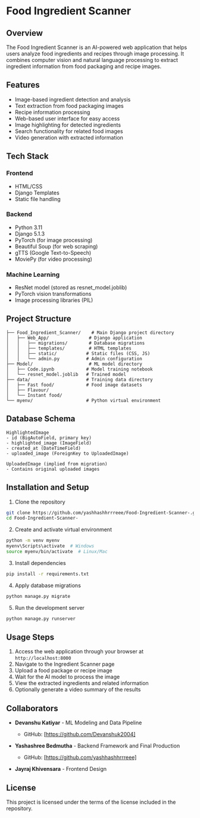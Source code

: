 # Food Ingredient Scanner

## Overview
The Food Ingredient Scanner is an AI-powered web application that helps users analyze food ingredients and recipes through image processing. It combines computer vision and natural language processing to extract ingredient information from food packaging and recipe images.

## Features
- Image-based ingredient detection and analysis
- Text extraction from food packaging images
- Recipe information processing
- Web-based user interface for easy access
- Image highlighting for detected ingredients
- Search functionality for related food images
- Video generation with extracted information

## Tech Stack
### Frontend
- HTML/CSS
- Django Templates
- Static file handling

### Backend
- Python 3.11
- Django 5.1.3
- PyTorch (for image processing)
- Beautiful Soup (for web scraping)
- gTTS (Google Text-to-Speech)
- MoviePy (for video processing)

### Machine Learning
- ResNet model (stored as resnet_model.joblib)
- PyTorch vision transformations
- Image processing libraries (PIL)

## Project Structure
```
├── Food_Ingredient_Scanner/    # Main Django project directory
│   ├── Web_App/               # Django application
│   │   ├── migrations/        # Database migrations
│   │   ├── templates/         # HTML templates
│   │   ├── static/           # Static files (CSS, JS)
│   │   └── admin.py          # Admin configuration
├── Model/                     # ML model directory
│   ├── Code.ipynb            # Model training notebook
│   └── resnet_model.joblib   # Trained model
├── data/                     # Training data directory
│   ├── Fast food/            # Food image datasets
│   ├── Flavour/
│   └── Instant food/
└── myenv/                    # Python virtual environment
```

## Database Schema
```
HighlightedImage
- id (BigAutoField, primary key)
- highlighted_image (ImageField)
- created_at (DateTimeField)
- uploaded_image (ForeignKey to UploadedImage)

UploadedImage (implied from migration)
- Contains original uploaded images
```

## Installation and Setup
1. Clone the repository
```bash
git clone https://github.com/yashhashhrrreee/Food-Ingredient-Scanner-.git
cd Food-Ingredient-Scanner-
```

2. Create and activate virtual environment
```bash
python -m venv myenv
myenv\Scripts\activate  # Windows
source myenv/bin/activate  # Linux/Mac
```

3. Install dependencies
```bash
pip install -r requirements.txt
```

4. Apply database migrations
```bash
python manage.py migrate
```

5. Run the development server
```bash
python manage.py runserver
```

## Usage Steps
1. Access the web application through your browser at `http://localhost:8000`
2. Navigate to the Ingredient Scanner page
3. Upload a food package or recipe image
4. Wait for the AI model to process the image
5. View the extracted ingredients and related information
6. Optionally generate a video summary of the results

## Collaborators
- **Devanshu Katiyar** - ML Modeling and Data Pipeline
  - GitHub: [https://github.com/Devanshuk2004]

- **Yashashree Bedmutha** - Backend Framework and Final Production
  - GitHub: [https://github.com/yashhashhrrreee]

- **Jayraj Khivensara** - Frontend Design

## License
This project is licensed under the terms of the license included in the repository.
